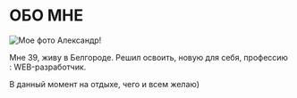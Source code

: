 #               ОБО МНЕ  
![Мое фото](1661786894782.jpg)
Александр!
 
 Мне 39, живу в Белгороде. Решил освоить, новую для себя, профессию : WEB-разработчик.


В данный момент на отдыхе, чего и всем желаю)
